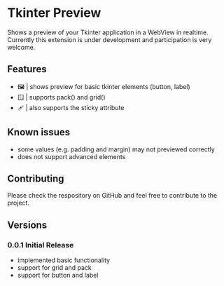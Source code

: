 # Tkinter Preview

Shows a preview of your Tkinter application in a WebView in realtime. Currently this extension is under development and participation is very welcome.

## Features

+ 🖼️ | shows preview for basic tkinter elements (button, label)
+ 🪟 | supports pack() and grid()
+ 🩹 | also supports the sticky attribute

## Known issues

+ some values (e.g. padding and margin) may not previewed correctly
+ does not support advanced elements

## Contributing

Please check the respository on GitHub and feel free to contribute to the project. 

## Versions

### 0.0.1 Initial Release

+ implemented basic functionality
+ support for grid and pack
+ support for button and label